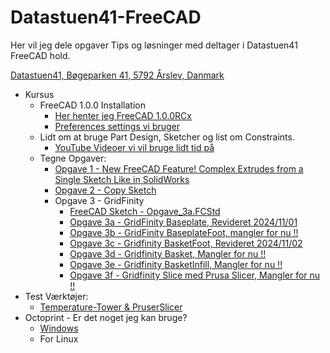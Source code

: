 # Datastuen41-FreeCAD

Her vil jeg dele opgaver Tips og løsninger med deltager i Datastuen41 FreeCAD hold.

[Datastuen41,
Bøgeparken 41,
5792 Årslev,
Danmark](https://maps.app.goo.gl/i1MGUUs6uD3a9bza9)

* Kursus
  * FreeCAD 1.0.0 Installation
    * [Her henter jeg FreeCAD 1.0.0RCx](https://github.com/FreeCAD/FreeCAD/releases)
    * [Preferences settings vi bruger](./Preferences.md)
  * Lidt om at bruge Part Design, Sketcher og list om Constraints.
    * [YouTube Videoer vi vil bruge lidt tid på](./YouTube_Video_Links.md)
  * Tegne Opgaver:
    * [Opgave 1 - New FreeCAD Feature! Complex Extrudes from a Single Sketch Like in SolidWorks](./Opgaver/Opgave_1.0.0.md)
    * [Opgave 2 - Copy Sketch](./Opgaver/Opgave_2.0.0.md)
    * Opgave 3 - GridFinity
      * [FreeCAD Sketch - Opgave_3a.FCStd](./Opgaver/Opgave_3a/Sketch/Opgave_3a.FCStd)
      * [Opgave 3a - GridFinity Baseplate, Revideret 2024/11/01](./Opgaver/Opgave_3a.md)
      * [Opgave 3b - GridFinity BaseplateFoot, mangler for nu !!](./Opgaver/Opgave_3b.md)
      * [Opgave 3c - Gridfinity BasketFoot, Revideret 2024/11/02](./Opgaver/Opgave_3c.md)
      * [Opgave 3d - Gridfinity Basket, Mangler for nu !!](./Opgaver/Opgave_3d.md)
      * [Opgave 3e - Gridfinity BasketInfill, Mangler for nu !!](./Opgaver/Opgave_3e.md)
      * [Opgave 3f - Gridfinity Slice med Prusa Slicer, Mangler for nu !!](./Opgaver/Opgave_3f.md)
* Test Værktøjer:
  * [Temperature-Tower & PruserSlicer](./Tools/temp-tower/TempTower.md)
* Octoprint - Er det noget jeg kan bruge?
  * [Windows](./Tools/Octoprint/OctoprintWin.md)
  * For Linux
  
